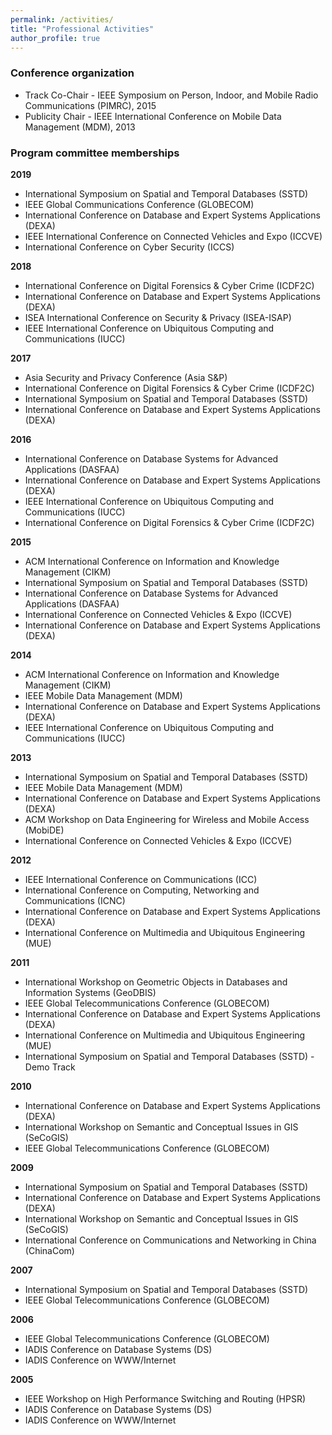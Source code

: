 ```yaml
---
permalink: /activities/
title: "Professional Activities"
author_profile: true
---
```


### Conference organization 

* Track Co-Chair - IEEE Symposium on Person, Indoor, and Mobile Radio Communications (PIMRC), 2015
* Publicity Chair - IEEE International Conference on Mobile Data Management (MDM), 2013

### Program committee memberships

**2019**
* International Symposium on Spatial and Temporal Databases (SSTD)
* IEEE Global Communications Conference (GLOBECOM)
* International Conference on Database and Expert Systems Applications (DEXA)
* IEEE International Conference on Connected Vehicles and Expo (ICCVE)
* International Conference on Cyber Security (ICCS)

**2018**
* International Conference on Digital Forensics & Cyber Crime (ICDF2C)
* International Conference on Database and Expert Systems Applications (DEXA)
* ISEA International Conference on Security & Privacy (ISEA-ISAP)
* IEEE International Conference on Ubiquitous Computing and Communications (IUCC)

**2017**
* Asia Security and Privacy Conference (Asia S&P)
* International Conference on Digital Forensics & Cyber Crime (ICDF2C)
* International Symposium on Spatial and Temporal Databases (SSTD)
* International Conference on Database and Expert Systems Applications (DEXA)

**2016**
* International Conference on Database Systems for Advanced Applications (DASFAA)
* International Conference on Database and Expert Systems Applications (DEXA)
* IEEE International Conference on Ubiquitous Computing and Communications (IUCC)
* International Conference on Digital Forensics & Cyber Crime (ICDF2C)

**2015**
* ACM International Conference on Information and Knowledge Management (CIKM)
* International Symposium on Spatial and Temporal Databases (SSTD)
* International Conference on Database Systems for Advanced Applications (DASFAA)
* International Conference on Connected Vehicles & Expo (ICCVE)
* International Conference on Database and Expert Systems Applications (DEXA) 

**2014** 
* ACM International Conference on Information and Knowledge Management (CIKM)
* IEEE Mobile Data Management (MDM)
* International Conference on Database and Expert Systems Applications (DEXA)
* IEEE International Conference on Ubiquitous Computing and Communications (IUCC)

**2013** 
* International Symposium on Spatial and Temporal Databases (SSTD)
* IEEE Mobile Data Management (MDM)
* International Conference on Database and Expert Systems Applications (DEXA)
* ACM Workshop on Data Engineering for Wireless and Mobile Access (MobiDE)
* International Conference on Connected Vehicles & Expo (ICCVE)

**2012** 
* IEEE International Conference on Communications (ICC)
* International Conference on Computing, Networking and Communications (ICNC)
* International Conference on Database and Expert Systems Applications (DEXA)
* International Conference on Multimedia and Ubiquitous Engineering (MUE)

**2011** 
* International Workshop on Geometric Objects in Databases and Information Systems (GeoDBIS)
* IEEE Global Telecommunications Conference (GLOBECOM)
* International Conference on Database and Expert Systems Applications (DEXA)
* International Conference on Multimedia and Ubiquitous Engineering (MUE)
* International Symposium on Spatial and Temporal Databases (SSTD) - Demo Track

**2010** 
* International Conference on Database and Expert Systems Applications (DEXA)
* International Workshop on Semantic and Conceptual Issues in GIS (SeCoGIS)
* IEEE Global Telecommunications Conference (GLOBECOM) 

**2009** 
* International Symposium on Spatial and Temporal Databases (SSTD) 
* International Conference on Database and Expert Systems Applications (DEXA) 
* International Workshop on Semantic and Conceptual Issues in GIS (SeCoGIS) 
* International Conference on Communications and Networking in China (ChinaCom) 

**2007** 
* International Symposium on Spatial and Temporal Databases (SSTD) 
* IEEE Global Telecommunications Conference (GLOBECOM) 

**2006** 
* IEEE Global Telecommunications Conference (GLOBECOM) 
* IADIS Conference on Database Systems (DS) 
* IADIS Conference on WWW/Internet 

**2005** 
* IEEE Workshop on High Performance Switching and Routing (HPSR) 
* IADIS Conference on Database Systems (DS) 
* IADIS Conference on WWW/Internet
